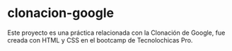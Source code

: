 # clonacion-google
Este proyecto es una práctica relacionada con la Clonación de Google, fue creada con HTML y CSS en el bootcamp de Tecnolochicas Pro.

